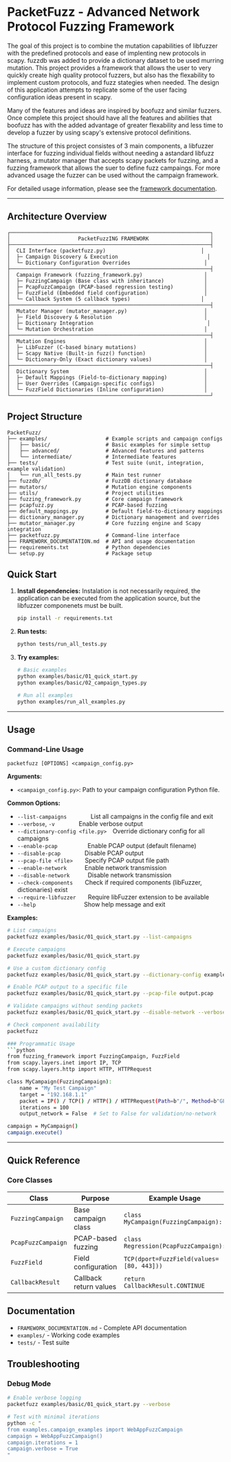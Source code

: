 # PacketFuzz - Advanced Network Protocol Fuzzing Framework

The goal of this project is to combine the mutation capabilities of libfuzzer with the predefined protocols and ease of implenting new protocols in scapy. fuzzdb was added to provide a dictionary dataset to be used murring mutation. This project provides a framework that allows the user to very quickly create high quality protocol fuzzers, but also has the flexability to implement custom protocols, and fuzz stategies when needed. The design of this application attempts to replicate some of the user facing configuration ideas present in scapy.

Many of the features and ideas are inspired by boofuzz and similar fuzzers. Once complete this project should have all the features and abilities that boofuzz has with the added advantage of greater flexability and less time to develop a fuzzer by using scapy's extensive protocol definitions.

The structure of this project consistes of 3 main components, a libfuzzer interface for fuzzing individual fields without needing a astandard libfuzz harness, a mutator manager that accepts scapy packets for fuzzing, and a fuzzing framework that allows the suer to define fuzz campaings. For more advanced usage the fuzzer can be used without the campaign framework.

For detailed usage information, please see the [framework documentation](FRAMEWORK_DOCUMENTATION.md).

---

## Architecture Overview

```
┌─────────────────────────────────────────────────────────────────┐
│                      PacketFuzzING FRAMEWORK                    │
├─────────────────────────────────────────────────────────────────┤
│  CLI Interface (packetfuzz.py)                               │
│  ├─ Campaign Discovery & Execution                             │
│  └─ Dictionary Configuration Overrides                        │
├─────────────────────────────────────────────────────────────────┤
│  Campaign Framework (fuzzing_framework.py)                    │
│  ├─ FuzzingCampaign (Base class with inheritance)             │
│  ├─ PcapFuzzCampaign (PCAP-based regression testing)          │
│  ├─ FuzzField (Embedded field configuration)                  │
│  └─ Callback System (5 callback types)                       │
├─────────────────────────────────────────────────────────────────┤
│  Mutator Manager (mutator_manager.py)                         │
│  ├─ Field Discovery & Resolution                              │
│  ├─ Dictionary Integration                                     │
│  └─ Mutation Orchestration                                    │
├─────────────────────────────────────────────────────────────────┤
│  Mutation Engines                                             │
│  ├─ LibFuzzer (C-based binary mutations)                      │
│  ├─ Scapy Native (Built-in fuzz() function)                   │
│  └─ Dictionary-Only (Exact dictionary values)                 │
├─────────────────────────────────────────────────────────────────┤
│  Dictionary System                                            │
│  ├─ Default Mappings (Field-to-dictionary mapping)            │
│  ├─ User Overrides (Campaign-specific configs)                │
│  └─ FuzzField Dictionaries (Inline configuration)             │
└─────────────────────────────────────────────────────────────────┘
```

## Project Structure

```
PacketFuzz/
├── examples/                   # Example scripts and campaign configs
│   ├── basic/                  # Basic examples for simple settup
│   ├── advanced/               # Advanced features and patterns
│   └── intermediate/           # Intermediate features
├── tests/                      # Test suite (unit, integration, example validation)
│   └── run_all_tests.py        # Main test runner
├── fuzzdb/                     # FuzzDB dictionary database
├── mutators/                   # Mutation engine components
├── utils/                      # Project utilities
├── fuzzing_framework.py        # Core campaign framework
├── pcapfuzz.py                 # PCAP-based fuzzing
├── default_mappings.py         # Default field-to-dictionary mappings
├── dictionary_manager.py       # Dictionary management and overrides
├── mutator_manager.py          # Core fuzzing engine and Scapy integration
├── packetfuzz.py               # Command-line interface
├── FRAMEWORK_DOCUMENTATION.md  # API and usage documentation
├── requirements.txt            # Python dependencies
└── setup.py                    # Package setup
```

## Quick Start

1. **Install dependencies:**
Instalation is not necessarily required, the application can be executed from the application source, but the libfuzzer componenets must be built.
   ```bash
   pip install -r requirements.txt
   ```

2. **Run tests:**
   ```bash
   python tests/run_all_tests.py
   ```

3. **Try examples:**
   ```bash
   # Basic examples
   python examples/basic/01_quick_start.py
   python examples/basic/02_campaign_types.py
   
   # Run all examples
   python examples/run_all_examples.py
   ```


---

## Usage

### Command-Line Usage

```text
packetfuzz [OPTIONS] <campaign_config.py>
```

**Arguments:**
- `<campaign_config.py>`: Path to your campaign configuration Python file.

**Common Options:**
- `--list-campaigns`    List all campaigns in the config file and exit
- `--verbose`, `-v`    Enable verbose output
- `--dictionary-config <file.py>` Override dictionary config for all campaigns
- `--enable-pcap`     Enable PCAP output (default filename)
- `--disable-pcap`    Disable PCAP output
- `--pcap-file <file>`  Specify PCAP output file path
- `--enable-network`   Enable network transmission
- `--disable-network`   Disable network transmission
- `--check-components`  Check if required components (libFuzzer, dictionaries) exist
- `--require-libfuzzer`  Require libFuzzer extension to be available
- `--help`        Show help message and exit

**Examples:**
```bash
# List campaigns
packetfuzz examples/basic/01_quick_start.py --list-campaigns

# Execute campaigns
packetfuzz examples/basic/01_quick_start.py

# Use a custom dictionary config
packetfuzz examples/basic/01_quick_start.py --dictionary-config examples/config/user_dictionary_config.py

# Enable PCAP output to a specific file
packetfuzz examples/basic/01_quick_start.py --pcap-file output.pcap

# Validate campaigns without sending packets
packetfuzz examples/basic/01_quick_start.py --disable-network --verbose

# Check component availability
packetfuzz

### Programmatic Usage
```python
from fuzzing_framework import FuzzingCampaign, FuzzField
from scapy.layers.inet import IP, TCP
from scapy.layers.http import HTTP, HTTPRequest

class MyCampaign(FuzzingCampaign):
    name = "My Test Campaign"
    target = "192.168.1.1"
    packet = IP() / TCP() / HTTP() / HTTPRequest(Path=b"/", Method=b"GET")
    iterations = 100
    output_network = False  # Set to False for validation/no-network

campaign = MyCampaign()
campaign.execute()
```

---






## Quick Reference

### Core Classes

| Class | Purpose | Example Usage |
|-------|---------|---------------|
| `FuzzingCampaign` | Base campaign class | `class MyCampaign(FuzzingCampaign):` |
| `PcapFuzzCampaign` | PCAP-based fuzzing | `class Regression(PcapFuzzCampaign):` |
| `FuzzField` | Field configuration | `TCP(dport=FuzzField(values=[80, 443]))` |
| `CallbackResult` | Callback return values | `return CallbackResult.CONTINUE` |

## Documentation

- `FRAMEWORK_DOCUMENTATION.md` - Complete API documentation  
- `examples/` - Working code examples
- `tests/` - Test suite




## Troubleshooting

### Debug Mode

```bash
# Enable verbose logging
packetfuzz examples/basic/01_quick_start.py --verbose

# Test with minimal iterations
python -c "
from examples.campaign_examples import WebAppFuzzCampaign
campaign = WebAppFuzzCampaign()
campaign.iterations = 1
campaign.verbose = True
"
```
